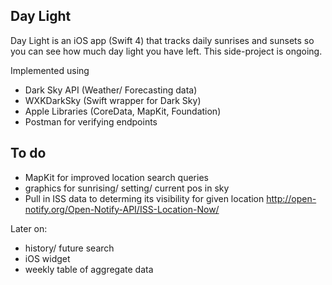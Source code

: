 ## Day Light 

Day Light is an iOS app (Swift 4) that tracks daily sunrises and sunsets so you can see how much day light you have left. This  side-project is ongoing. 

Implemented using 
- Dark Sky API (Weather/ Forecasting data)
- WXKDarkSky (Swift wrapper for Dark Sky)
- Apple Libraries (CoreData, MapKit, Foundation)
- Postman for verifying endpoints

## To do 
- MapKit for improved location search queries
- graphics for sunrising/ setting/ current pos in sky
- Pull in ISS data to determing its visibility for given location http://open-notify.org/Open-Notify-API/ISS-Location-Now/

Later on:
- history/ future search 
- iOS widget 
- weekly table of aggregate data

